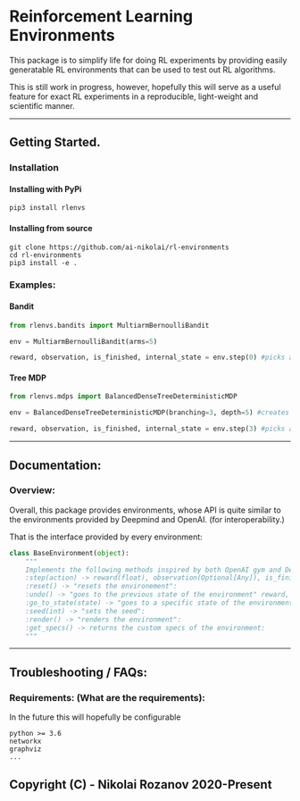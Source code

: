 # Reinforcement Learning Environments

This package is to simplify life for doing RL experiments by providing easily generatable RL environments that can be used to test out RL algorithms.

This is still work in progress, however, hopefully this will serve as a useful feature for exact RL experiments in a reproducible, light-weight and scientific manner.

---
## Getting Started.

### Installation
#### Installing with PyPi
```bash
pip3 install rlenvs
```

#### Installing from source
```
git clone https://github.com/ai-nikolai/rl-environments
cd rl-environments
pip3 install -e .
```

### Examples:

#### Bandit
```python
from rlenvs.bandits import MultiarmBernoulliBandit

env = MultiarmBernoulliBandit(arms=5)

reward, observation, is_finished, internal_state = env.step(0) #picks arm 0
```

#### Tree MDP
```python
from rlenvs.mdps import BalancedDenseTreeDeterministicMDP

env = BalancedDenseTreeDeterministicMDP(branching=3, depth=5) #creates a tree with 3 choices each turn and a total of 5 turns.

reward, observation, is_finished, internal_state = env.step(3) #picks arm 0
```

---
## Documentation:
### Overview:
Overall, this package provides environments, whose API is quite similar to the environments provided by Deepmind and OpenAI. (for interoperability.)

That is the interface provided by every environment:
```python
class BaseEnvironment(object):
    """
    Implements the following methods inspired by both OpenAI gym and Deepmind Bsuite (dm_env).
    :step(action) -> reward(float), observation(Optional[Any]), is_finished(bool), state(Optional[Any]):
    :reset() -> "resets the environement":
    :undo() -> "goes to the previous state of the environment" reward, observation, is_finished(bool), sate(Optional[Any]):
    :go_to_state(state) -> "goes to a specific state of the environment" is_finished(bool):
    :seed(int) -> "sets the seed":
    :render() -> "renders the environment":
    :get_specs() -> returns the custom specs of the environment:
    """
```



---
## Troubleshooting / FAQs:

### Requirements: (What are the requirements):
In the future this will hopefully be configurable
```
python >= 3.6
networkx
graphviz
...
```


## Copyright (C) - Nikolai Rozanov 2020-Present
